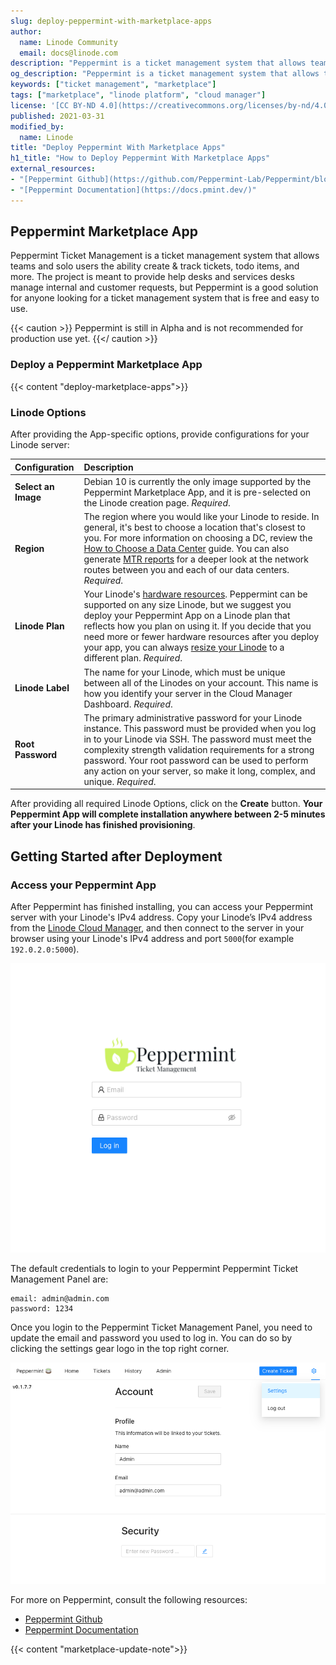 ```yaml
---
slug: deploy-peppermint-with-marketplace-apps
author:
  name: Linode Community
  email: docs@linode.com
description: "Peppermint is a ticket management system that allows teams and solo users the ability create and track tickets, todo items, and more. Learn how to deploy Peppermint with Linode's Marketplace."
og_description: "Peppermint is a ticket management system that allows teams and solo users the ability create and track tickets, todo items, and more. Learn how to deploy Peppermint with Linode's Marketplace."
keywords: ["ticket management", "marketplace"]
tags: ["marketplace", "linode platform", "cloud manager"]
license: '[CC BY-ND 4.0](https://creativecommons.org/licenses/by-nd/4.0)'
published: 2021-03-31
modified_by:
  name: Linode
title: "Deploy Peppermint With Marketplace Apps"
h1_title: "How to Deploy Peppermint With Marketplace Apps"
external_resources:
- "[Peppermint Github](https://github.com/Peppermint-Lab/Peppermint/blob/master/README.md)"
- "[Peppermint Documentation](https://docs.pmint.dev/)"
---
```


## Peppermint Marketplace App

<!-- Intro paragraph describing the app and what it accomplishes. -->
Peppermint Ticket Management is a ticket management system that allows teams and solo users the ability create & track tickets, todo items, and more. The project is meant to provide help desks and services desks manage internal and customer requests, but Peppermint is a good solution for anyone looking for a ticket management system that is free and easy to use.

{{< caution >}}
Peppermint is still in Alpha and is not recommended for production use yet.
{{</ caution >}}

### Deploy a Peppermint Marketplace App

<!-- shortguide used by every Marketplace app to describe how to deploy from the Cloud Manger -->

{{< content "deploy-marketplace-apps">}}

### Linode Options

After providing the App-specific options, provide configurations for your Linode server:
<!-- Be sure to edit the Select an Image and Linode Plan to match app's needs -->

| **Configuration** | **Description** |
|:--------------|:------------|
| **Select an Image** | Debian 10 is currently the only image supported by the Peppermint Marketplace App, and it is pre-selected on the Linode creation page. *Required*. |
| **Region** | The region where you would like your Linode to reside. In general, it's best to choose a location that's closest to you. For more information on choosing a DC, review the [How to Choose a Data Center](/docs/platform/how-to-choose-a-data-center) guide. You can also generate [MTR reports](/docs/networking/diagnostics/diagnosing-network-issues-with-mtr/) for a deeper look at the network routes between you and each of our data centers. *Required*. |
| **Linode Plan** | Your Linode's [hardware resources](/docs/platform/how-to-choose-a-linode-plan/#hardware-resource-definitions). Peppermint can be supported on any size Linode, but we suggest you deploy your Peppermint App on a Linode plan that reflects how you plan on using it. If you decide that you need more or fewer hardware resources after you deploy your app, you can always [resize your Linode](/docs/platform/disk-images/resizing-a-linode/) to a different plan. *Required*. |
| **Linode Label** | The name for your Linode, which must be unique between all of the Linodes on your account. This name is how you identify your server in the Cloud Manager Dashboard. *Required*. |
| **Root Password** | The primary administrative password for your Linode instance. This password must be provided when you log in to your Linode via SSH. The password must meet the complexity strength validation requirements for a strong password. Your root password can be used to perform any action on your server, so make it long, complex, and unique. *Required*. |

<!-- the following disclaimer lets the user know how long it will take
     to deploy the app -->
After providing all required Linode Options, click on the **Create** button. **Your Peppermint App will complete installation anywhere between 2-5 minutes after your Linode has finished provisioning**.

## Getting Started after Deployment
<!-- the following headings and paragraphs outline the steps necessary
     to access and interact with the Marketplace app. -->
### Access your Peppermint App
After Peppermint has finished installing, you can access your Peppermint server with your Linode's IPv4 address. Copy your Linode’s IPv4 address from the [Linode Cloud Manager](https://cloud.linode.com), and then connect to the server in your browser using your Linode's IPv4 address and port `5000`(for example `192.0.2.0:5000`).

![peppermint.png  "Peppermint login screen."](peppermint.png)

The default credentials to login to your Peppermint Peppermint Ticket Management Panel are:

```
email: admin@admin.com
password: 1234
```

Once you login to the Peppermint Ticket Management Panel, you need to update the email and password you used to log in. You can do so by clicking the settings gear logo in the top right corner.

![peppermint_settings.png](peppermint_settings.png)

For more on Peppermint, consult the following resources:

- [Peppermint Github](https://github.com/Peppermint-Lab/Peppermint/blob/master/README.md)
- [Peppermint Documentation](https://docs.pmint.dev/)

{{< content "marketplace-update-note">}}